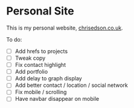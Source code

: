 # Personal Site

This is my personal website, [chrisedson.co.uk](http://chrisedson.co.uk).

To do:
- [ ] Add hrefs to projects
- [ ] Tweak copy
- [ ] Fix contact highlight
- [ ] Add portfolio
- [ ] Add delay to graph display
- [ ] Add better contact / location / social network
- [ ] Fix mobile / scrolling
- [ ] Have navbar disappear on mobile